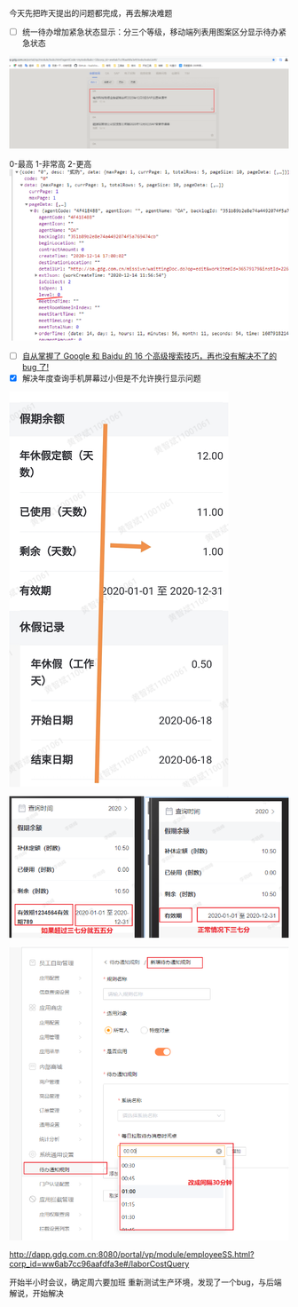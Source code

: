 今天先把昨天提出的问题都完成，再去解决难题

- [ ] 统一待办增加紧急状态显示：分三个等级，移动端列表用图案区分显示待办紧急状态

![image-20201215102116310](image-20201215102116310.png)

0-最高 1-非常高 2-更高![image-20201215102132745](image-20201215102132745.png)

- [ ] [自从掌握了 Google 和 Baidu 的 16 个高级搜索技巧，再也没有解决不了的 bug 了!](https://segmentfault.com/a/1190000038432191?utm_source=sf-qa)
- [x] 解决年度查询手机屏幕过小但是不允许换行显示问题

![image-20201215112913229](image-20201215112913229.png)

![image-20201215112859066](image-20201215112859066.png)

![image-20201215165551646](image-20201215165551646.png)



http://dapp.gdg.com.cn:8080/portal/vp/module/employeeSS.html?corp_id=ww6ab7cc96aafdfa3e#/laborCostQuery

开始半小时会议，确定周六要加班
重新测试生产环境，发现了一个bug，与后端解说，开始解决






